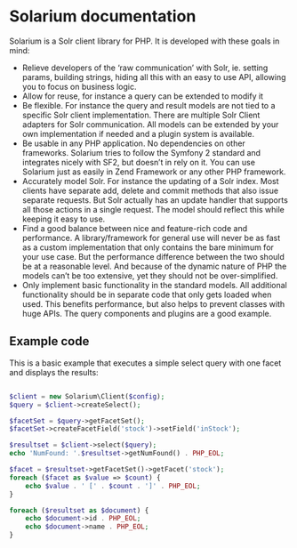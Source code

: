Solarium documentation
=================


Solarium is a Solr client library for PHP. It is developed with these goals in mind:

-  Relieve developers of the ‘raw communication’ with Solr, ie. setting params, building strings, hiding all this with an easy to use API, allowing you to focus on business logic.
-  Allow for reuse, for instance a query can be extended to modify it
-  Be flexible. For instance the query and result models are not tied to a specific Solr client implementation. There are multiple Solr Client adapters for Solr communication. All models can be extended by your own implementation if needed and a plugin system is available.
-  Be usable in any PHP application. No dependencies on other frameworks. Solarium tries to follow the Symfony 2 standard and integrates nicely with SF2, but doesn’t in rely on it. You can use Solarium just as easily in Zend Framework or any other PHP framework.
-  Accurately model Solr. For instance the updating of a Solr index. Most clients have separate add, delete and commit methods that also issue separate requests. But Solr actually has an update handler that supports all those actions in a single request. The model should reflect this while keeping it easy to use.
-  Find a good balance between nice and feature-rich code and performance. A library/framework for general use will never be as fast as a custom implementation that only contains the bare minimum for your use case. But the performance difference between the two should be at a reasonable level. And because of the dynamic nature of PHP the models can’t be too extensive, yet they should not be over-simplified.
-  Only implement basic functionality in the standard models. All additional functionality should be in separate code that only gets loaded when used. This benefits performance, but also helps to prevent classes with huge APIs. The query components and plugins are a good example.

Example code
------------

This is a basic example that executes a simple select query with one facet and displays the results:

```php

$client = new Solarium\Client($config);
$query = $client->createSelect();

$facetSet = $query->getFacetSet();
$facetSet->createFacetField('stock')->setField('inStock');

$resultset = $client->select($query);
echo 'NumFound: '.$resultset->getNumFound() . PHP_EOL;

$facet = $resultset->getFacetSet()->getFacet('stock');
foreach ($facet as $value => $count) {
    echo $value . ' [' . $count . ']' . PHP_EOL;
}

foreach ($resultset as $document) {
    echo $document->id . PHP_EOL;
    echo $document->name . PHP_EOL;
}
```
